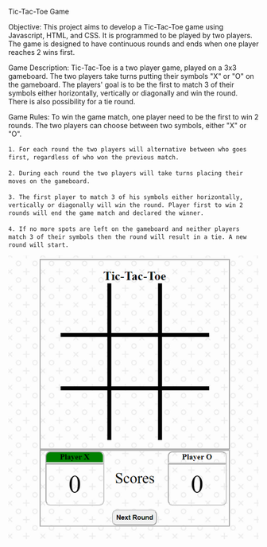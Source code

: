 Tic-Tac-Toe Game

Objective:
This project aims to develop a Tic-Tac-Toe game using Javascript, HTML, and CSS. It is programmed to be played by two players. The game is designed to have continuous rounds and ends when one player reaches 2 wins first.

Game Description:
Tic-Tac-Toe is a two player game, played on a 3x3 gameboard. The two players take turns putting their symbols "X" or "O" on the gameboard. The players' goal is to be the first to match 3 of their symbols either horizontally, vertically or diagonally and win the round. There is also possibility for a tie round.

Game Rules:
To win the game match, one player need to be the first to win 2 rounds. The two players can choose between two symbols, either "X" or "O".

    1. For each round the two players will alternative between who goes first, regardless of who won the previous match.

    2. During each round the two players will take turns placing their moves on the gameboard.

    3. The first player to match 3 of his symbols either horizontally, vertically or diagonally will win the round. Player first to win 2 rounds will end the game match and declared the winner.

    4. If no more spots are left on the gameboard and neither players match 3 of their symbols then the round will result in a tie. A new round will start.

![Title Screen](https://raw.githubusercontent.com/isaacdong88/Tic-Tac-Toe/master/ticTacToeScreenshot.png)